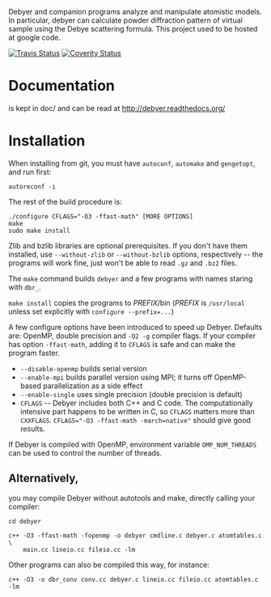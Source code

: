 Debyer and companion programs analyze and manipulate atomistic models.
In particular, debyer can calculate powder diffraction pattern of virtual
sample using the Debye scattering formula.
This project used to be hosted at google code.

[![Travis Status](https://travis-ci.org/wojdyr/debyer.svg?branch=master)](https://travis-ci.org/wojdyr/debyer)
[![Coverity Status](https://scan.coverity.com/projects/4820/badge.svg)](https://scan.coverity.com/projects/4820)

Documentation
=============

is kept in doc/ and can be read at http://debyer.readthedocs.org/

Installation
============

When installing from git, you must have `autoconf`, `automake` and
`gengetopt`, and run first:

    autoreconf -i

The rest of the build procedure is:

    ./configure CFLAGS="-O3 -ffast-math" [MORE OPTIONS]
    make
    sudo make install

Zlib and bzlib libraries are optional prerequisites.
If you don't have them installed, use `--without-zlib`
or `--without-bzlib` options, respectively -- the programs will work fine,
just won't be able to read `.gz` and `.bz2` files.

The `make` command builds `debyer` and a few programs with
names staring with `dbr_`.

`make install` copies the programs to *PREFIX*/bin
(*PREFIX* is `/usr/local` unless set explicitly with
`configure --prefix=...`)

A few configure options have been introduced to speed up Debyer.
Defaults are: OpenMP, double precision and `-O2 -g` compiler flags.
If your compiler has option `-ffast-math`, adding it to `CFLAGS`
is safe and can make the program faster.

* `--disable-openmp` builds serial version
* `--enable-mpi` builds parallel version using MPI;
  it turns off OpenMP-based parallelization as a side effect
* `--enable-single` uses single precision (double precision is default)
* `CFLAGS` -- Debyer includes both C++ and C code. The computationally
  intensive part happens to be written in C, so `CFLAGS` matters more than
  `CXXFLAGS`. `CFLAGS="-O3 -ffast-math -march=native"` should give
  good results.

If Debyer is compiled with OpenMP, environment variable `OMP_NUM_THREADS`
can be used to control the number of threads.


Alternatively,
--------------

you may compile Debyer without autotools and make,
directly calling your compiler:

    cd debyer

    c++ -O3 -ffast-math -fopenmp -o debyer cmdline.c debyer.c atomtables.c \
        main.cc lineio.cc fileio.cc -lm

Other programs can also be compiled this way, for instance:

    c++ -O3 -o dbr_conv conv.cc debyer.c lineio.cc fileio.cc atomtables.c -lm


